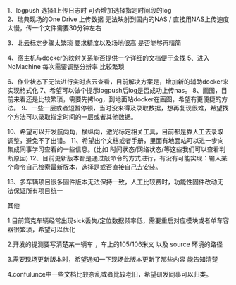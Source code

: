 
1、logpush 选择1上传日志时    可否增加选择指定时间段的log    
2、瑞典现场的One Drive 上传数据 无法映射到国内的NAS      /   直接用NAS上传速度太慢，传一个文件需要30分钟左右

3、北云标定步骤太繁琐 要求精度以及场地很高 是否能够再精简

4、宿主机与docker的映射关系能否提供一个详细的文档便于查找
5、进入NoMachine 每次需要调整分辨率 比较繁琐 

6、作业状态下无法进行实时点云查看，目前解决方案是，增加新的辅助docker来实现格式化
7、希望可以做个提示logpush后log是否成功上传nas。
8、画图，目前来看还是比较繁琐，需要先拷log，到地面站docker在画图，希望有更便捷的方法。
9、一些一层或者短暂停顿，当时没来得及录取数据，想再复现很难，希望找个方法可以录取指定时间的一层或者其他数据。

10、希望可以开发航向角，横纵向，激光标定相关工具，目前都是靠人工去录取调整，避免不了出错。
11、希望出个文档或者手册，里面有地面站可以进一步向集成同事学习查看的一些信息。(比如 时间状态/网络状态/等这些我们可以查看判断原因)
12、目前更新版本都是通过敲命令的方式进行，有没有可能实现：输入某个命令自己检索最新版本，选择是或否直接自己去安装。

13、多车辆项目很多固件版本无法保持一致，人工比较费时，功能性固件改动无法保证所有项目统一

其他

1.目前策克车辆经常出现sick丢失/定位数据频率低，需要重启对应模块或者单车容器很繁琐，希望可以优化

2.开发的提测要写清楚某一辆车 ，车上的105/106米文  以及 source 环境的路径

3.需要现场更新版本时，希望通知一下现场此版本更新了那些内容 能告知清楚

4.confulunce中一些文档比较杂乱或者比较老旧，希望研发同事可以归类。